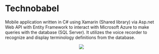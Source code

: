 # Technobabel
Mobile application written in C# using Xamarin (Shared library) via Asp.net Web API with Entity Framework to interact with Microsoft Azure to make queries with the database (SQL Server). It utilizes the voice recorder to recognize and display terminology definitions from the database.

<p align="center">
  <img with="400" src="https://s3.amazonaws.com/chrisyou-backup-website/assets/TechnoBabel.png">
</p>
